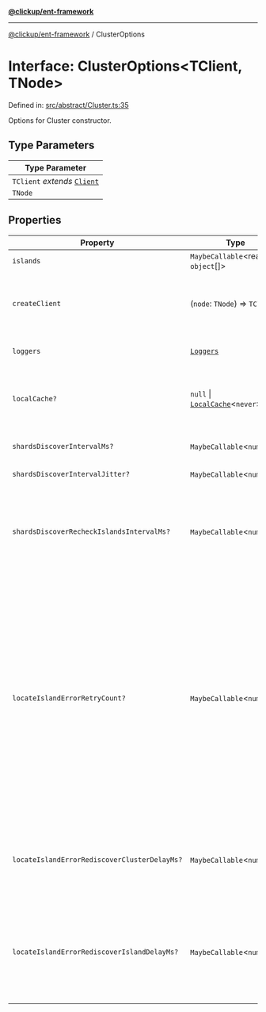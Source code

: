 [**@clickup/ent-framework**](../README.md)

***

[@clickup/ent-framework](../globals.md) / ClusterOptions

# Interface: ClusterOptions\<TClient, TNode\>

Defined in: [src/abstract/Cluster.ts:35](https://github.com/clickup/ent-framework/blob/master/src/abstract/Cluster.ts#L35)

Options for Cluster constructor.

## Type Parameters

| Type Parameter |
| ------ |
| `TClient` *extends* [`Client`](../classes/Client.md) |
| `TNode` |

## Properties

| Property | Type | Description |
| ------ | ------ | ------ |
| <a id="islands"></a> `islands` | `MaybeCallable`\<readonly `object`[]\> | Islands configuration of the Cluster. |
| <a id="createclient"></a> `createClient` | (`node`: `TNode`) => `TClient` | Given a node of some Island, instantiates a Client for this node. Called when a new node appears in the Cluster statically or dynamically. |
| <a id="loggers"></a> `loggers` | [`Loggers`](Loggers.md) | Loggers to be injected into all Clients returned by createClient(). |
| <a id="localcache"></a> `localCache?` | `null` \| [`LocalCache`](../classes/LocalCache.md)\<`never`\> | An instance of LocalCache which may be used for auxillary purposes when discovering Shards/Clients. |
| <a id="shardsdiscoverintervalms"></a> `shardsDiscoverIntervalMs?` | `MaybeCallable`\<`number`\> | How often to run Shards rediscovery in normal circumstances. |
| <a id="shardsdiscoverintervaljitter"></a> `shardsDiscoverIntervalJitter?` | `MaybeCallable`\<`number`\> | Jitter for shardsDiscoverIntervalMs. |
| <a id="shardsdiscoverrecheckislandsintervalms"></a> `shardsDiscoverRecheckIslandsIntervalMs?` | `MaybeCallable`\<`number`\> | How often to recheck for changes in options.islands (typically, often, since it's assumed that options.islands calculation is cheap). If the Cluster configuration is changed, then we trigger rediscovery ASAP. |
| <a id="locateislanderrorretrycount"></a> `locateIslandErrorRetryCount?` | `MaybeCallable`\<`number`\> | Used in the following situations: 1. If we think that we know Island of a particular Shard, but an attempt to access it fails, this means that maybe the Shard is migrating to another Island. In this case, we wait a bit and retry that many times. We should not do it too many times though, because all DB requests will be blocked waiting for the resolution. 2. If we sent a write request to a Client, but it appeared that this Client is a replica, and the master moved to some other Client. In this case, we wait a bit and ping all Clients of the Island to refresh, who is master and who is replica. |
| <a id="locateislanderrorrediscoverclusterdelayms"></a> `locateIslandErrorRediscoverClusterDelayMs?` | `MaybeCallable`\<`number`\> | How much time to wait before we retry rediscovering the entire Cluster. The time here should be just enough to wait for switching the Shard from one Island to another (typically quick). |
| <a id="locateislanderrorrediscoverislanddelayms"></a> `locateIslandErrorRediscoverIslandDelayMs?` | `MaybeCallable`\<`number`\> | How much time to wait before sending discover requests to all Clients of the Island trying to find the new master. The time here may reach several seconds, since some DBs shut down the old master and promote some replica to it not simultaneously. |
